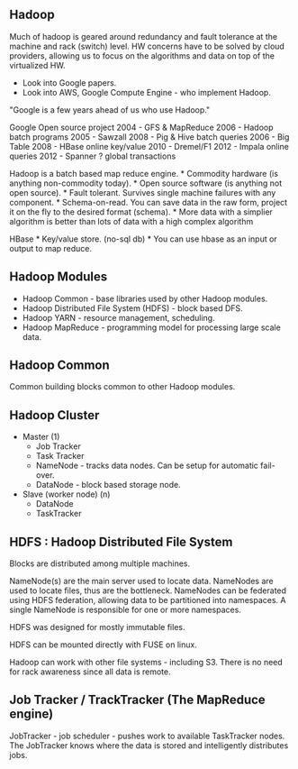 ## Hadoop ##

Much of hadoop is geared around redundancy and fault tolerance at the machine
and rack (switch) level. HW concerns have to be solved by cloud providers,
allowing us to focus on the algorithms and data on top of the virtualized HW.

* Look into Google papers.
* Look into AWS, Google Compute Engine - who implement Hadoop.

"Google is a few years ahead of us who use Hadoop."

Google                     Open source project
2004 - GFS & MapReduce       2006 - Hadoop           batch programs
2005 - Sawzall               2008 - Pig & Hive       batch queries
2006 - Big Table             2008 - HBase            online key/value
2010 - Dremel/F1             2012 - Impala           online queries
2012 - Spanner               ?                       global transactions

Hadoop is a batch based map reduce engine.
	* Commodity hardware (is anything non-commodity today).
	* Open source software (is anything not open source).
	* Fault tolerant. Survives single machine failures with any component.
	* Schema-on-read. You can save data in the raw form, project it on the fly to the desired format (schema).
	* More data with a simplier algorithm is better than lots of data with a high complex algorithm

HBase
	* Key/value store. (no-sql db)
	* You can use hbase as an input or output to map reduce.


## Hadoop Modules ##

* Hadoop Common - base libraries used by other Hadoop modules.
* Hadoop Distributed File System (HDFS) - block based DFS.
* Hadoop YARN - resource management, scheduling.
* Hadoop MapReduce - programming model for processing large scale data.

## Hadoop Common ##

Common building blocks common to other Hadoop modules.

## Hadoop Cluster ##

* Master (1)
	* Job Tracker
	* Task Tracker
	* NameNode - tracks data nodes. Can be setup for automatic fail-over.
	* DataNode - block based storage node.
* Slave (worker node) (n)
	* DataNode
	* TaskTracker

## HDFS : Hadoop Distributed File System ##

Blocks are distributed among multiple machines.

NameNode(s) are the main server used to locate data. NameNodes are used to locate files, thus are the bottleneck. NameNodes can be federated using HDFS federation, allowing data to be partitioned into namespaces. A single NameNode is responsible for one or more namespaces.

HDFS was designed for mostly immutable files.

HDFS can be mounted directly with FUSE on linux.

Hadoop can work with other file systems - including S3. There is no need for rack awareness since all data is remote.


## Job Tracker / TrackTracker (The MapReduce engine) ##

JobTracker - job scheduler - pushes work to available TaskTracker nodes. The JobTracker knows where the data is stored and intelligently distributes jobs.
